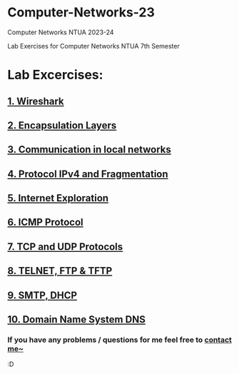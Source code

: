 # Computer-Networks-23
Computer Networks NTUA 2023-24

Lab Exercises for Computer Networks NTUA 7th Semester

# Lab Excercises:
## [1. Wireshark](/Lab1)
## [2. Encapsulation Layers](/Lab2)
## [3. Communication in local networks](/Lab3)
## [4. Protocol IPv4 and Fragmentation](/Lab4)
## [5. Internet Exploration](/Lab5)
## [6. ICMP Protocol](/Lab6)
## [7. TCP and UDP Protocols](/Lab7)
## [8. TELNET, FTP & TFTP](/Lab8)
## [9. SMTP, DHCP](/Lab9)
## [10. Domain Name System DNS](/Lab10)

### If you have any problems / questions for me feel free to [contact me~](https://github.com/ChainsawPerson)

:D
